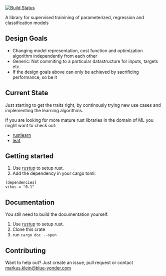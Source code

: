 [![Build Status](https://travis-ci.org/blue-yonder/vikos.svg?branch=master)](https://travis-ci.org/blue-yonder/vikos)

A library for supervised trainining of parameterized, regression and classification models

Design Goals
------------

* Changing model representation, cost function and optimization algorithm independently from each other
* Generic: Not commiting to a particular datastructure for inputs, targets etc.
* If the design goals above can only be achieved by sacrificing performance, so be it 

Current State
-------------

Just starting to get the traits right, by continously trying new use cases
and implementing the learning algorithms.

If you are looking for more mature rust libraries in the domain of ML you might want to check out:
* [rustlearn]
* [leaf]

Getting started
---------------

1. Use [rustup] to setup rust.
3. Add the dependency in your cargo toml:
```
[dependencies]
vikos = "0.1"
```

Documentation
-------------

You still need to build the documentation yourself.

1. Use [rustup] to setup rust.
2. Clone this crate
3. run `cargo doc --open`

Contributing
------------

Want to help out? Just create an issue, pull request or contact markus.klein@blue-yonder.com

[rustup]:  http://www.rustup.rs
[rustlearn]: https://github.com/maciejkula/rustlearn
[leaf]: https://github.com/autumnai/leaf